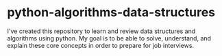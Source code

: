 # python-algorithms-data-structures

I've created this repository to learn and review data structures and algorithms using python. My goal is to be able to solve, understand, and explain these core concepts in order to prepare for job interviews.  